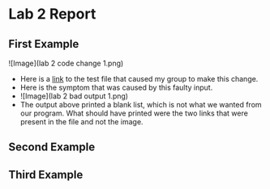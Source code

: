 # Lab 2 Report
## First Example
![Image](lab 2 code change 1.png)
- Here is a [link](https://github.com/maarongross/markdown-parse/blob/main/test-file-new.md) to the test file that caused my group to make this change.
- Here is the symptom that was caused by this faulty input.
- ![Image](lab 2 bad output 1.png)
- The output above printed a blank list, which is not what we wanted from our program. What should have printed were the two links that were present in the file and not the image.
## Second Example
## Third Example